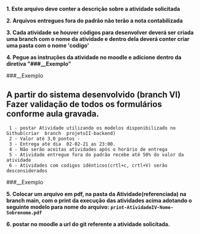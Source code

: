 **1. Este arquivo deve conter a descrição sobre a atividade solicitada**

**2. Arquivos entregues fora do padrão não terão a nota contabilizada**

**3. Cada atividade se houver códigos para desenvolver deverá ser
criada uma branch com o nome da atividade e dentro dela deverá conter criar uma pasta com o nome 'codigo'**

**4. Pegue as instruções da atividade no moodle e adicione dentro da diretiva "###__Exemplo"**

###__Exemplo
## A partir do sistema desenvolvido (branch VI) Fazer validação de todos os formulários conforme aula gravada.

     1 - postar Atividade utilizando os modelos disponibilizado no Github(criar  branch  projetoII-backend)
     2 - Valor até 3,0 pontos - 
     3 - Entrega até dia  02-02-21 as 23:00. 
     4 - Não serão aceitas atividades após o horário de entrega
     5 - Atividade entregue fora do padrão recebe até 50% do valor da atividade
     6 - Atividades com codigos idênticos(crtl+c, crtl+V) serão desconsiderados

    
###__Exemplo


**5. Colocar um arquivo em pdf, na pasta da Atividade(referenciada) na branch main, com o print da execução das atividades acima adotando o seguinte modelo para nome do arquivo: ```print-AtividadeIV-Nome-Sobrenome.pdf```**

**6. postar no moodle a url do git referente a atividade solicitada.**
